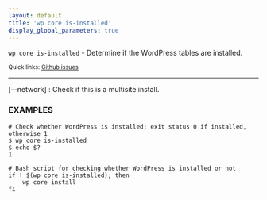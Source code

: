 ```yaml
---
layout: default
title: 'wp core is-installed'
display_global_parameters: true
---
```


`wp core is-installed` - Determine if the WordPress tables are installed.

<small>Quick links: <a href="https://github.com/wp-cli/wp-cli/issues?q=is%3Aopen+label%3Acommand%3Acore-is-installed+sort%3Aupdated-desc">Github issues</a></small>

<hr />

[\--network]
: Check if this is a multisite install.

### EXAMPLES

    # Check whether WordPress is installed; exit status 0 if installed, otherwise 1
    $ wp core is-installed
    $ echo $?
    1

    # Bash script for checking whether WordPress is installed or not
    if ! $(wp core is-installed); then
        wp core install
    fi



